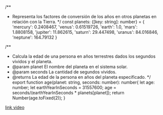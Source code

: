 /**
 * Representa los factores de conversión de los años en otros planetas en relación con la Tierra.
 */
const planets: {[key: string]: number} = {
    'mercury':  0.2408467, 
    'venus':  0.61519726, 
    'earth':  1.0,
    'mars':  1.8808158, 
    'jupiter':  11.862615, 
    'saturn':  29.447498,
    'uranus':  84.016846, 
    'neptune':  164.79132 
}

/**
 * Calcula la edad de una persona en años terrestres dados los segundos vividos y el planeta.
 * @param planet El nombre del planeta en el sistema solar.
 * @param seconds La cantidad de segundos vividos.
 * @returns La edad de la persona en años del planeta especificado.
 */
export function age(planet: string, seconds: number): number{
	let age: number;
	let earthYearInSeconds = 31557600;
	age = seconds/(earthYearInSeconds * planets[planet]);
	return Number(age.toFixed(2));
}

[link video ](https://youtu.be/0rV98CMguJc)